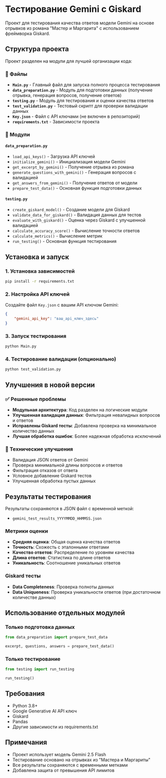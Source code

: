 # Тестирование Gemini с Giskard

Проект для тестирования качества ответов модели Gemini на основе отрывков из романа "Мастер и Маргарита" с использованием фреймворка Giskard.

## Структура проекта

Проект разделен на модули для лучшей организации кода:

### 📁 Файлы

- **`Main.py`** - Главный файл для запуска полного процесса тестирования
- **`data_preparation.py`** - Модуль для подготовки данных (получение отрывка, генерация вопросов, получение ответов)
- **`testing.py`** - Модуль для тестирования и оценки качества ответов
- **`test_validation.py`** - Тестовый скрипт для проверки валидации данных
- **`Key.json`** - Файл с API ключами (не включен в репозиторий)
- **`requirements.txt`** - Зависимости проекта

### 🔧 Модули

#### `data_preparation.py`
- `load_api_keys()` - Загрузка API ключей
- `initialize_gemini()` - Инициализация модели Gemini
- `get_excerpt_by_gemini()` - Получение отрывка из романа
- `generate_questions_with_gemini()` - Генерация вопросов с валидацией
- `get_answers_from_gemini()` - Получение ответов от модели
- `prepare_test_data()` - Основная функция подготовки данных

#### `testing.py`
- `create_giskard_model()` - Создание модели для Giskard
- `validate_data_for_giskard()` - Валидация данных для тестов
- `evaluate_with_giskard()` - Оценка через Giskard с улучшенной валидацией
- `calculate_accuracy_score()` - Вычисление точности ответов
- `calculate_metrics()` - Вычисление метрик
- `run_testing()` - Основная функция тестирования

## Установка и запуск

### 1. Установка зависимостей
```bash
pip install -r requirements.txt
```

### 2. Настройка API ключей
Создайте файл `Key.json` с вашим API ключом Gemini:
```json
{
    "gemini_api_key": "ваш_api_ключ_здесь"
}
```

### 3. Запуск тестирования
```bash
python Main.py
```

### 4. Тестирование валидации (опционально)
```bash
python test_validation.py
```

## Улучшения в новой версии

### ✅ Решенные проблемы
- **Модульная архитектура**: Код разделен на логические модули
- **Улучшенная валидация данных**: Фильтрация невалидных вопросов и ответов
- **Исправлены Giskard тесты**: Добавлена проверка на минимальное количество данных
- **Лучшая обработка ошибок**: Более надежная обработка исключений

### 🔧 Технические улучшения
- Валидация JSON ответов от Gemini
- Проверка минимальной длины вопросов и ответов
- Фильтрация отказов от ответа
- Условное добавление Giskard тестов
- Улучшенная обработка пустых данных

## Результаты тестирования

Результаты сохраняются в JSON файл с временной меткой:
- `gemini_test_results_YYYYMMDD_HHMMSS.json`

### Метрики оценки
- **Средняя оценка**: Общая оценка качества ответов
- **Точность**: Схожесть с эталонными ответами
- **Качество ответов**: Распределение по уровням качества
- **Длина ответов**: Статистика по длине ответов
- **Уникальность**: Соотношение уникальных ответов

### Giskard тесты
- **Data Completeness**: Проверка полноты данных
- **Data Uniqueness**: Проверка уникальности ответов (при достаточном количестве данных)

## Использование отдельных модулей

### Только подготовка данных
```python
from data_preparation import prepare_test_data

excerpt, questions, answers = prepare_test_data()
```

### Только тестирование
```python
from testing import run_testing

run_testing()
```

## Требования

- Python 3.8+
- Google Generative AI API ключ
- Giskard
- Pandas
- Другие зависимости из requirements.txt

## Примечания

- Проект использует модель Gemini 2.5 Flash
- Тестирование основано на отрывках из "Мастера и Маргариты"
- Все результаты сохраняются с временными метками
- Добавлена защита от превышения API лимитов 